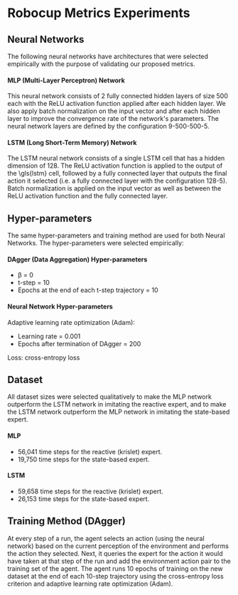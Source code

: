 # Robocup Metrics Experiments

## Neural Networks

The following neural networks have architectures that were selected empirically with the purpose of validating our proposed metrics.

#### MLP (Multi-Layer Perceptron) Network

This neural network consists of 2 fully connected hidden layers of size 500 each with the ReLU activation function applied after each hidden layer.
We also apply batch normalization on the input vector and after each hidden layer to improve the convergence rate of the network's parameters.
The neural network layers are defined by the configuration 9-500-500-5.

#### LSTM (Long Short-Term Memory) Network

The LSTM neural network consists of a single LSTM cell that has a hidden dimension of 128.
The ReLU activation function is applied to the output of the \gls{lstm} cell, followed by a fully connected layer that outputs the final action it selected (i.e. a fully connected layer with the configuration 128-5).
Batch normalization is applied on the input vector as well as between the ReLU activation function and the fully connected layer.

## Hyper-parameters

The same hyper-parameters and training method are used for both Neural Networks. The hyper-parameters were selected empirically:

#### DAgger (Data Aggregation) Hyper-parameters
- β = 0
- t-step = 10
- Epochs at the end of each t-step trajectory = 10

#### Neural Network Hyper-parameters
Adaptive learning rate optimization (Adam):
- Learning rate = 0.001
- Epochs after termination of DAgger = 200

Loss: cross-entropy loss

## Dataset

All dataset sizes were selected qualitatively to make the MLP network outperform the LSTM network in imitating the reactive expert, and to make the LSTM network outperform the MLP network in imitating the state-based expert.

#### MLP
- 56,041 time steps for the reactive (krislet) expert.
- 19,750 time steps for the state-based expert.

#### LSTM
- 59,658 time steps for the reactive (krislet) expert.
- 26,153 time steps for the state-based expert.

## Training Method (DAgger)

At every step of a run, the agent selects an action (using the neural network) based on the current perception of the environment and performs the action they selected.
Next, it queries the expert for the action it would have taken at that step of the run and add the environment action pair to the training set of the agent.
The agent runs 10 epochs of training on the new dataset at the end of each 10-step trajectory using the cross-entropy loss criterion and adaptive learning rate optimization (Adam).